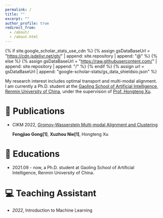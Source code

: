 ```yaml
---
permalink: /
title: ""
excerpt: ""
author_profile: true
redirect_from: 
  - /about/
  - /about.html
---
```


{% if site.google_scholar_stats_use_cdn %}
{% assign gsDataBaseUrl = "https://cdn.jsdelivr.net/gh/" | append: site.repository | append: "@" %}
{% else %}
{% assign gsDataBaseUrl = "https://raw.githubusercontent.com/" | append: site.repository | append: "/" %}
{% endif %}
{% assign url = gsDataBaseUrl | append: "google-scholar-stats/gs_data_shieldsio.json" %}

<span class='anchor' id='about-me'></span>



My research interest includes optimal transport and multi-modal alignment. I am currently   a Ph.D. student at the [Gaoling School of Artificial Intelligence](http://ai.ruc.edu.cn/), [Renmin University of China](https://www.ruc.edu.cn/), under the supervision of [Prof. Hongteng Xu](https://hongtengxu.github.io/). 



# 📝 Publications 

- CIKM 2022, [Gromov-Wasserstein Multi-modal Alignment and Clustering](https://dl.acm.org/doi/abs/10.1145/3511808.3557339)

  **Fengjiao Gong[1]**, **Xuzhou Nie[1]**, Hongteng Xu



# 📖 Educations
- 2021.09 - now,  a Ph.D. student at Gaoling School of Artificial Intelligence, Renmin University of China. 


# 💻 Teaching Assistant
- *2022*, Introduction to Machine Learning
